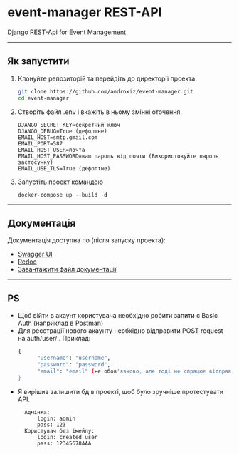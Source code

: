 # event-manager REST-API
Django REST-Api for Event Management

---
## Як запустити
1. Клонуйте репозиторій та перейдіть до директорії проекта:
   ```sh
   git clone https://github.com/androxiz/event-manager.git
   cd event-manager
2. Створіть файл .env і вкажіть в ньому змінні оточення.
    ```
    DJANGO_SECRET_KEY=секретний ключ
    DJANGO_DEBUG=True (дефолтне)
    EMAIL_HOST=smtp.gmail.com
    EMAIL_PORT=587
    EMAIL_HOST_USER=почта
    EMAIL_HOST_PASSWORD=ваш пароль від почти (Використовуйте пароль застосунку)
    EMAIL_USE_TLS=True (дефолтне)
3. Запустіть проект командою
   ```
   docker-compose up --build -d
---
## Документація
Документація доступна по (після запуску проекта):
- [Swagger UI](api/schema/swagger-ui/)
- [Redoc](api/schema/redoc/)
- [Завантажити файл документації](api/schema/)
---
## PS
- Щоб війти в акаунт користувача необхідно робити запити с Basic Auth (наприклад в Postman)
- Для реєстрації нового акаунту необхідно відправити POST request на auth/user/ . Приклад:
  ```sh
  {
        "username": "username",
        "password": "password",
        "email": "email" (не обов'язково, але тоді не спрацює відправка повідомлення на пошту)
  }
- Я вирішив залишити бд в проекті, щоб було зручніше протестувати API.
    ```
      Адмінка:
          login: admin
          pass: 123
      Користувач без імейлу:
          login: created_user
          pass: 12345678AAA

